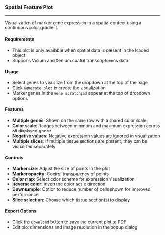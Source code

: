 ### Spatial Feature Plot
-------------------------

Visualization of marker gene expression in a spatial context using a continuous color gradient.

#### Requirements

- This plot is only available when spatial data is present in the loaded object
- Supports Visium and Xenium spatial transcriptomics data

#### Usage

- Select genes to visualize from the dropdown at the top of the page
- Click `Generate plot` to create the visualization
- Marker genes in the `Gene scratchpad` appear at the top of dropdown options

#### Features

- **Multiple genes**: Shown on the same row with a shared color scale
- **Color scale**: Ranges between minimum and maximum expression across all displayed genes
- **Negative values**: Negative expression values are ignored in visualization
- **Multiple slices**: If multiple tissue sections are present, they can be visualized separately

#### Controls

- **Marker size**: Adjust the size of points in the plot
- **Marker opacity**: Control transparency of points
- **Color map**: Select color scheme for expression visualization
- **Reverse color**: Invert the color scale direction
- **Downsample**: Option to reduce number of cells shown for improved performance
- **Slice selection**: Choose which tissue section(s) to display

#### Export Options

- Click the `Download` button to save the current plot to PDF
- Edit plot dimensions and image resolution in the popup dialog
